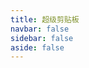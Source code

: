 ```yaml
---
title: 超级剪贴板
navbar: false
sidebar: false
aside: false
---
```


<script setup>
  import url from './assets/logo.png'
  import img1 from './assets/img_1.png'
  import img2 from './assets/img_2.png'
  import img3 from './assets/img_3.png'
  import img4 from './assets/img_4.png'
  const titleInfo = {
    subTitle: '✨ 强大的剪贴板管理工具。',
    logo: url,
    linkList: [
      { content: '⭐ 开源代码', target: 'https://github.com/ZiuChen/ClipboardManager' },
      { content: '🚀 使用指南', target: './guide/' },
      { content: '🌎 疑难解答', target: './statement/' },
      { content: '🚚 更新日志', target: './log/' },
    ]
  }
  const imgSliders = [
    { src: img1 },
    { src: img2 },
    { src: img3 },
    { src: img4 },
  ]
</script>

<Title v-bind="titleInfo" />

<br />

<ImgSlider :imgSliderList="imgSliders" />

## 🔰 开始使用

**首次安装需要设置“跟随主程序同时启动”**

- ✅ 监听剪贴板并持续将新内容更新到本地磁盘 数据加密保存在本地
- ✅ 支持置顶、收藏、编辑、转存、多选、WebDAV同步、局域网共享等强大功能
- ✅ 强大的工具栏，支持自定义快捷动作，定制自己的工作流
- ✅ 优雅的界面动效与交互 高度自定义的配置选项 深色模式模式适配

## 📚 安装方式

- 官方插件市场安装
- 离线插件安装：[百度网盘](https://pan.baidu.com/s/14GJIXWDU2F4jsqDDq73aFg?pwd=Ziuc)

[Github](https://github.com/ZiuChen)
